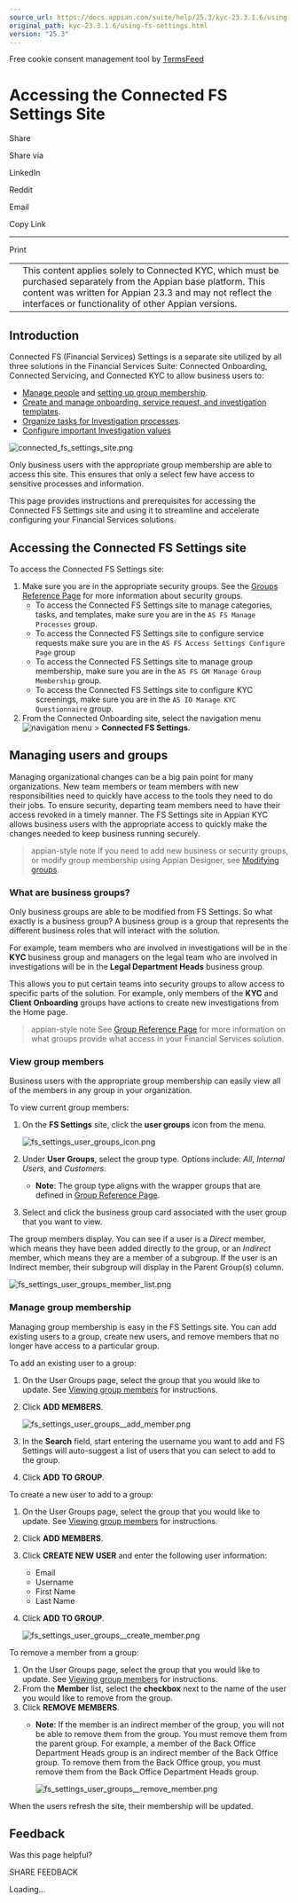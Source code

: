 ```yaml
---
source_url: https://docs.appian.com/suite/help/25.3/kyc-23.3.1.6/using-fs-settings.html
original_path: kyc-23.3.1.6/using-fs-settings.html
version: "25.3"
---
```


Free cookie consent management tool by [TermsFeed](https://www.termsfeed.com/)

# Accessing the Connected FS Settings Site

Share

Share via

LinkedIn

Reddit

Email

Copy Link

* * *

Print

<table><tbody><tr><td><i class="fa fa-check-square-o" aria-hidden="true"></i></td><td>This content applies solely to Connected KYC, which must be purchased separately from the Appian base platform. This content was written for Appian 23.3 and may not reflect the interfaces or functionality of other Appian versions.</td></tr></tbody></table>

## Introduction

Connected FS (Financial Services) Settings is a separate site utilized by all three solutions in the Financial Services Suite: Connected Onboarding, Connected Servicing, and Connected KYC to allow business users to:

-   [Manage people](#managing-users-and-groups) and [setting up group membership](setting-up-groups.html).
-   [Create and manage onboarding, service request, and investigation templates](setting-up-processes.html).
-   [Organize tasks for Investigation processes](setting-up-processes.html).
-   [Configure important Investigation values](configure-data.html)

![connected_fs_settings_site.png](images/connected_fs_settings_site.png)

Only business users with the appropriate group membership are able to access this site. This ensures that only a select few have access to sensitive processes and information.

This page provides instructions and prerequisites for accessing the Connected FS Settings site and using it to streamline and accelerate configuring your Financial Services solutions.

## Accessing the Connected FS Settings site

To access the Connected FS Settings site:

1.  Make sure you are in the appropriate security groups. See the [Groups Reference Page](groups-reference-page.html) for more information about security groups.
    -   To access the Connected FS Settings site to manage categories, tasks, and templates, make sure you are in the `AS FS Manage Processes` group.
    -   To access the Connected FS Settings site to configure service requests make sure you are in the `AS FS Access Settings Configure Page` group
    -   To access the Connected FS Settings site to manage group membership, make sure you are in the `AS FS GM Manage Group Membership` group.
    -   To access the Connected FS Settings site to configure KYC screenings, make sure you are in the `AS IO Manage KYC Questionnaire` group.
2.  From the Connected Onboarding site, select the navigation menu ![navigation menu](images/onb_process_navigation_menu.png) > **Connected FS Settings**.

## Managing users and groups

Managing organizational changes can be a big pain point for many organizations. New team members or team members with new responsibilities need to quickly have access to the tools they need to do their jobs. To ensure security, departing team members need to have their access revoked in a timely manner. The FS Settings site in Appian KYC allows business users with the appropriate access to quickly make the changes needed to keep business running securely.

> appian-style note If you need to add new business or security groups, or modify group membership using Appian Designer, see [Modifying groups](modifying-groups.html).

### What are business groups?

Only business groups are able to be modified from FS Settings. So what exactly is a business group? A business group is a group that represents the different business roles that will interact with the solution.

For example, team members who are involved in investigations will be in the **KYC** business group and managers on the legal team who are involved in investigations will be in the **Legal Department Heads** business group.

This allows you to put certain teams into security groups to allow access to specific parts of the solution. For example, only members of the **KYC** and **Client Onboarding** groups have actions to create new investigations from the Home page.

> appian-style note See [Group Reference Page](groups-reference-page.html) for more information on what groups provide what access in your Financial Services solution.

### View group members

Business users with the appropriate group membership can easily view all of the members in any group in your organization.

To view current group members:

1.  On the **FS Settings** site, click the **user groups** icon from the menu.

    ![fs_settings_user_groups_icon.png](images/fs_settings_user_groups_icon.png)

2.  Under **User Groups**, select the group type. Options include: _All_, _Internal Users_, and _Customers_.
    -   **Note**: The group type aligns with the wrapper groups that are defined in [Group Reference Page](groups-reference-page.html).
3.  Select and click the business group card associated with the user group that you want to view.

The group members display. You can see if a user is a _Direct_ member, which means they have been added directly to the group, or an _Indirect_ member, which means they are a member of a subgroup. If the user is an Indirect member, their subgroup will display in the Parent Group(s) column.

![fs_settings_user_groups_member_list.png](images/fs_settings_user_groups_member_list.png)

### Manage group membership

Managing group membership is easy in the FS Settings site. You can add existing users to a group, create new users, and remove members that no longer have access to a particular group.

To add an existing user to a group:

1.  On the User Groups page, select the group that you would like to update. See [Viewing group members](#view-group-members) for instructions.
2.  Click **ADD MEMBERS**.

    ![fs_settings_user_groups__add_member.png](images/fs_settings_user_groups__add_member.png)

3.  In the **Search** field, start entering the username you want to add and FS Settings will auto-suggest a list of users that you can select to add to the group.
4.  Click **ADD TO GROUP**.

To create a new user to add to a group:

1.  On the User Groups page, select the group that you would like to update. See [Viewing group members](#view-group-members) for instructions.
2.  Click **ADD MEMBERS**.
3.  Click **CREATE NEW USER** and enter the following user information:
    -   Email
    -   Username
    -   First Name
    -   Last Name
4.  Click **ADD TO GROUP**.

    ![fs_settings_user_groups__create_member.png](images/fs_settings_user_groups__create_member.png)

To remove a member from a group:

1.  On the User Groups page, select the group that you would like to update. See [Viewing group members](#view-group-members) for instructions.
2.  From the **Member** list, select the **checkbox** next to the name of the user you would like to remove from the group.
3.  Click **REMOVE MEMBERS**.
    -   **Note**: If the member is an indirect member of the group, you will not be able to remove them from the group. You must remove them from the parent group. For example, a member of the Back Office Department Heads group is an indirect member of the Back Office group. To remove them from the Back Office group, you must remove them from the Back Office Department Heads group.

        ![fs_settings_user_groups__remove_member.png](images/fs_settings_user_groups__remove_member.png)

When the users refresh the site, their membership will be updated.

## Feedback

Was this page helpful?

SHARE FEEDBACK

Loading...
